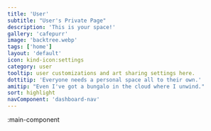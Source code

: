 ```yaml
---
title: 'User'
subtitle: "User's Private Page"
description: 'This is your space!'
gallery: 'cafepurr'
image: 'backtree.webp'
tags: ['home']
layout: 'default'
icon: kind-icon:settings
category: user
tooltip: user customizations and art sharing settings here.
dottitip: 'Everyone needs a personal space all to their own.'
amitip: "Even I've got a bungalo in the cloud where I unwind."
sort: highlight
navComponent: 'dashboard-nav'
---
```


:main-component
